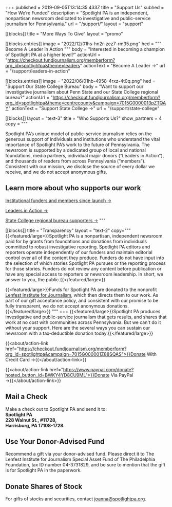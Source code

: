 +++
published = 2019-09-05T13:14:35.433Z
title = "Support Us"
subhed = "How We’re Funded"
description = "Spotlight PA is an independent, nonpartisan newsroom dedicated to investigative and public-service journalism for Pennsylvania."
url = "/support/"
layout = "support"

[[blocks]]
title = "More Ways To Give"
layout = "promo"

[[blocks.entries]]
image = "2022/12/01hs-hn2r-zez7-rm35.png"
hed = """
Become A 
Leader in Action
"""
body = "Interested in becoming a champion of Spotlight PA at a higher level?"
actionUrl = "https://checkout.fundjournalism.org/memberform?org_id=spotlightpa&theme=leaders"
actionText = "Become A Leader →"
url = "/support/leaders-in-action"

[[blocks.entries]]
image = "2022/06/01hb-4958-4rxz-4t0q.png"
hed = "Support Our State College Bureau"
body = "Want to support our investigative journalism about Penn State and our State College regional bureau?"
actionUrl = "https://checkout.fundjournalism.org/memberform?org_id=spotlightpa&theme=centrecounty&campaign=7015G0000013pZTQAY"
actionText = "Support State College →"
url = "/support/state-college"

[[blocks]]
layout = "text-3"
title = "Who Supports Us?"
show_partners = 4
copy = """

  <p class="md:leading-relaxed">Spotlight PA’s unique model of public-service journalism relies on the generous support of individuals and institutions who understand the vital importance of Spotlight PA’s work to the future of Pennsylvania. The newsroom is supported by a dedicated group of local and national foundations, media partners, individual major donors (“Leaders in Action”), and thousands of readers from across Pennsylvania (“members”). Consistent with our mission, we disclose the source of every dollar we receive, and we do not accept anonymous gifts.</p>
  
  ## Learn more about who supports our work

  [Institutional funders and members since launch →](/support/funders-and-members)

  [Leaders in Action →](/support/leaders-in-action/#our-current-leaders)

  [State College regional bureau supporters →](/support/state-college/#our-major-donors)
"""

[[blocks]]
title = "Transparency"
layout = "text-2"
copy="""
  {{<featured/large>}}Spotlight PA is a nonpartisan, independent newsroom paid for by grants from foundations and donations from individuals committed to robust investigative reporting. Spotlight PA editors and reporters operate independently of our funders and maintain editorial control over all of the content they produce. Funders do not have input into the selection of which stories Spotlight PA pursues or the reporting process for those stories. Funders do not review any content before publication or have any special access to reporters or newsroom leadership. In short, we answer to you, the public.{{</featured/large>}}

  {{<featured/large>}}Funds for Spotlight PA are donated to the nonprofit <a href="https://www.lenfestinstitute.org/" class="text-yellow">Lenfest Institute for Journalism</a>, which then directs them to our work. As part of our gift acceptance policy, and consistent with our promise to be fully transparent, we do not accept anonymous donations.{{</featured/large>}}
"""
+++
{{<featured/large>}}Spotlight PA produces investigative and public-service journalism that gets results, and shares that work at no cost with communities across Pennsylvania. But we can't do it without your support. Here are the several ways you can sustain our newsroom with a tax-deductible donation today:{{</featured/large>}} 

{{<about/action-link href="https://checkout.fundjournalism.org/memberform?org_id=spotlightpa&campaign=7015G000001Z88SQAS">}}Donate With Credit Card  →{{</about/action-link>}}

{{<about/action-link href="https://www.paypal.com/donate?hosted_button_id=BWKY4YD8CU9ML">}}Donate Via PayPal  →{{</about/action-link>}}

## Mail a Check

Make a check out to Spotlight PA and send it to: <br>
**Spotlight PA** <br>
**228 Walnut St., #11728,** <br> 
**Harrisburg, PA 17108-1728.** <br>

## Use Your Donor-Advised Fund

Recommend a gift via your donor-advised fund. Please direct it to The Lenfest Institute for Journalism Special Asset Fund of The Philadelphia Foundation, tax ID number 04-3731829, and be sure to mention that the gift is for Spotlight PA in the paperwork.

## Donate Shares of Stock

For gifts of stocks and securities, contact [joanna@spotlightpa.org](joanna@spotlightpa.org). 